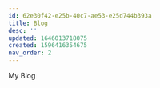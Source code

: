 ```yaml
---
id: 62e30f42-e25b-40c7-ae53-e25d744b393a
title: Blog
desc: ''
updated: 1646013718075
created: 1596416354675
nav_order: 2
---
```


My Blog


